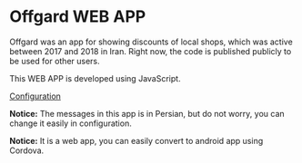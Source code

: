 # Offgard WEB APP
Offgard was an app for showing discounts of local shops, which was active between 2017 and 2018 in Iran. Right now, the code is published publicly to be used for other users.

This WEB APP is developed using JavaScript.

[Configuration](js/app.js)

**Notice:** The messages in this app is in Persian, but do not worry, you can change it easily in configuration.

**Notice:** It is a web app, you can easily convert to android app using Cordova.
